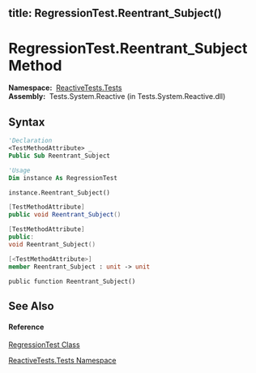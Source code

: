 title: RegressionTest.Reentrant_Subject()
---
# RegressionTest.Reentrant\_Subject Method

**Namespace:**  [ReactiveTests.Tests](ReactiveTests.Tests\ReactiveTests.Tests.md)  
**Assembly:**  Tests.System.Reactive (in Tests.System.Reactive.dll)

## Syntax

```vb
'Declaration
<TestMethodAttribute> _
Public Sub Reentrant_Subject
```

```vb
'Usage
Dim instance As RegressionTest

instance.Reentrant_Subject()
```

```csharp
[TestMethodAttribute]
public void Reentrant_Subject()
```

```c++
[TestMethodAttribute]
public:
void Reentrant_Subject()
```

```fsharp
[<TestMethodAttribute>]
member Reentrant_Subject : unit -> unit 
```

```jscript
public function Reentrant_Subject()
```

## See Also

#### Reference

[RegressionTest Class](RegressionTest\RegressionTest.md)

[ReactiveTests.Tests Namespace](ReactiveTests.Tests\ReactiveTests.Tests.md)
